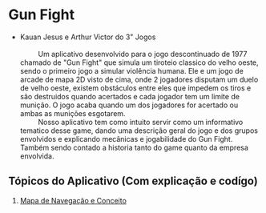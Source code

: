 # Gun Fight
- Kauan Jesus e Arthur Victor do 3" Jogos<br><br>
&nbsp;&nbsp;&nbsp;&nbsp;&nbsp;&nbsp;&nbsp;&nbsp;&nbsp;Um aplicativo desenvolvido para o jogo descontinuado de 1977 chamado de "Gun Fight" que simula um tiroteio classico do velho oeste, sendo o primeiro jogo a simular violência humana.  Ele e um jogo de arcade de mapa 2D visto de cima, onde 2 jogadores disputam um duelo de velho oeste, existem obstáculos entre eles que impedem os tiros e são destruidos quando acertados e cada jogador tem um limite de munição. O jogo acaba quando um dos jogadores for acertado ou ambas as munições esgotarem.<br> &nbsp;&nbsp;&nbsp;&nbsp;&nbsp;&nbsp;&nbsp;&nbsp;&nbsp;Nosso aplicativo tem como intuito servir como um informativo  tematico desse game, dando uma descrição geral do jogo e dos grupos envolvidos e explicando mecânicas e jogabilidade do Gun Fight. Também sendo contado a historia tanto do game quanto da empresa envolvida.
## Tópicos do Aplicativo (Com explicação e codígo)
1. [ Mapa de Navegação e Conceito](https://github.com/KauanJesusJD/GunFightAPP.wiki.git)
